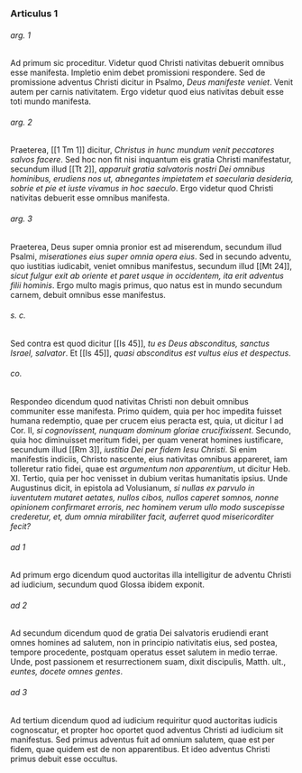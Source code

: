 ### Articulus 1

###### arg. 1
Ad primum sic proceditur. Videtur quod Christi nativitas debuerit omnibus esse manifesta. Impletio enim debet promissioni respondere. Sed de promissione adventus Christi dicitur in Psalmo, *Deus manifeste veniet*. Venit autem per carnis nativitatem. Ergo videtur quod eius nativitas debuit esse toti mundo manifesta.

###### arg. 2
Praeterea, [[1 Tm 1]] dicitur, *Christus in hunc mundum venit peccatores salvos facere*. Sed hoc non fit nisi inquantum eis gratia Christi manifestatur, secundum illud [[Tt 2]], *apparuit gratia salvatoris nostri Dei omnibus hominibus, erudiens nos ut, abnegantes impietatem et saecularia desideria, sobrie et pie et iuste vivamus in hoc saeculo*. Ergo videtur quod Christi nativitas debuerit esse omnibus manifesta.

###### arg. 3
Praeterea, Deus super omnia pronior est ad miserendum, secundum illud Psalmi, *miserationes eius super omnia opera eius*. Sed in secundo adventu, quo iustitias iudicabit, veniet omnibus manifestus, secundum illud [[Mt 24]], *sicut fulgur exit ab oriente et paret usque in occidentem, ita erit adventus filii hominis*. Ergo multo magis primus, quo natus est in mundo secundum carnem, debuit omnibus esse manifestus.

###### s. c.
Sed contra est quod dicitur [[Is 45]], *tu es Deus absconditus, sanctus Israel, salvator*. Et [[Is 45]], *quasi absconditus est vultus eius et despectus*.

###### co.
Respondeo dicendum quod nativitas Christi non debuit omnibus communiter esse manifesta. Primo quidem, quia per hoc impedita fuisset humana redemptio, quae per crucem eius peracta est, quia, ut dicitur I ad Cor. II, *si cognovissent, nunquam dominum gloriae crucifixissent*. Secundo, quia hoc diminuisset meritum fidei, per quam venerat homines iustificare, secundum illud [[Rm 3]], *iustitia Dei per fidem Iesu Christi*. Si enim manifestis indiciis, Christo nascente, eius nativitas omnibus appareret, iam tolleretur ratio fidei, quae est *argumentum non apparentium*, ut dicitur Heb. XI. Tertio, quia per hoc venisset in dubium veritas humanitatis ipsius. Unde Augustinus dicit, in epistola ad Volusianum, *si nullas ex parvulo in iuventutem mutaret aetates, nullos cibos, nullos caperet somnos, nonne opinionem confirmaret erroris, nec hominem verum ullo modo suscepisse crederetur, et, dum omnia mirabiliter facit, auferret quod misericorditer fecit?*

###### ad 1
Ad primum ergo dicendum quod auctoritas illa intelligitur de adventu Christi ad iudicium, secundum quod Glossa ibidem exponit.

###### ad 2
Ad secundum dicendum quod de gratia Dei salvatoris erudiendi erant omnes homines ad salutem, non in principio nativitatis eius, sed postea, tempore procedente, postquam operatus esset salutem in medio terrae. Unde, post passionem et resurrectionem suam, dixit discipulis, Matth. ult., *euntes, docete omnes gentes*.

###### ad 3
Ad tertium dicendum quod ad iudicium requiritur quod auctoritas iudicis cognoscatur, et propter hoc oportet quod adventus Christi ad iudicium sit manifestus. Sed primus adventus fuit ad omnium salutem, quae est per fidem, quae quidem est de non apparentibus. Et ideo adventus Christi primus debuit esse occultus.

